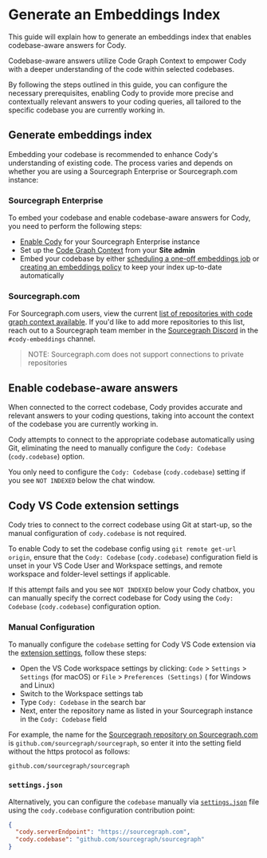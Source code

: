# Generate an Embeddings Index

<p class="subtitle">This guide will explain how to generate an embeddings index that enables codebase-aware answers for Cody.</p>

Codebase-aware answers utilize Code Graph Context to empower Cody with a deeper understanding of the code within selected codebases.

By following the steps outlined in this guide, you can configure the necessary prerequisites, enabling Cody to provide more precise and contextually relevant answers to your coding queries, all tailored to the specific codebase you are currently working in.

## Generate embeddings index

Embedding your codebase is recommended to enhance Cody's understanding of existing code. The process varies and depends on whether you are using a Sourcegraph Enterprise or Sourcegraph.com instance:

### Sourcegraph Enterprise

To embed your codebase and enable codebase-aware answers for Cody, you need to perform the following steps:

- [Enable Cody](./../../overview/enable-cody-enterprise.md#step-1-enable-cody-on-your-sourcegraph-instance) for your Sourcegraph Enterprise instance
- Set up the [Code Graph Context](./../core-concepts/code_graph_context.md) from your **Site admin**
- Embed your codebase by either [scheduling a one-off embeddings job](schedule_one_off_embeddings_jobs.md) or [creating an embeddings policy](policies.md) to keep your index up-to-date automatically

### Sourcegraph.com

For Sourcegraph.com users, view the current [list of repositories with code graph context available](../embedded-repos.md). If you'd like to add more repositories to this list, reach out to a Sourcegraph team member in the [Sourcegraph Discord](https://discord.gg/8wJF5EdAyA) in the `#cody-embeddings` channel.

> NOTE: Sourcegraph.com does not support connections to private repositories

## Enable codebase-aware answers

When connected to the correct codebase, Cody provides accurate and relevant answers to your coding questions, taking into account the context of the codebase you are currently working in.

Cody attempts to connect to the appropriate codebase automatically using Git, eliminating the need to manually configure the `Cody: Codebase` (`cody.codebase`) option.

You only need to configure the `Cody: Codebase` (`cody.codebase`) setting if you see `NOT INDEXED` below the chat window.

## Cody VS Code extension settings

Cody tries to connect to the correct codebase using Git at start-up, so the manual configuration of `cody.codebase` is not required.

To enable Cody to set the codebase config using `git remote get-url origin`, ensure that the `Cody: Codebase` (`cody.codebase`) configuration field is unset in your VS Code User and Workspace settings, and remote workspace and folder-level settings if applicable.

If this attempt fails and you see `NOT INDEXED` below your Cody chatbox, you can manually specify the correct codebase for Cody using the `Cody: Codebase` (`cody.codebase`) configuration option.

### Manual Configuration

To manually configure the `codebase` setting for Cody VS Code extension via the [extension settings](https://code.visualstudio.com/docs/getstarted/settings#_extension-settings), follow these steps:

- Open the VS Code workspace settings by clicking:  `Code` > `Settings` > `Settings` (for macOS) or `File` > `Preferences (Settings)` ( for Windows and Linux)
- Switch to the Workspace settings tab
- Type `Cody: Codebase` in the search bar
- Next, enter the repository name as listed in your Sourcegraph instance in the `Cody: Codebase` field

For example, the name for the [Sourcegraph repository on Sourcegraph.com](https://sourcegraph.com/github.com/sourcegraph/sourcegraph) is `github.com/sourcegraph/sourcegraph`, so enter it into the setting field without the https protocol as follows:

```
github.com/sourcegraph/sourcegraph
```

### `settings.json`

Alternatively, you can configure the `codebase` manually via [`settings.json`](https://code.visualstudio.com/docs/getstarted/settings#_settingsjson) file using the `cody.codebase` configuration contribution point:

```json
{
  "cody.serverEndpoint": "https://sourcegraph.com",
  "cody.codebase": "github.com/sourcegraph/sourcegraph"
}
```
